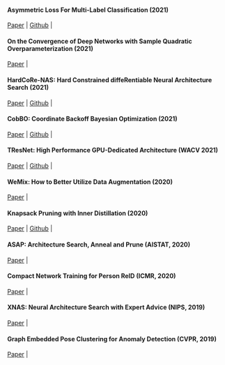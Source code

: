 <!---
<p align="center">
 <table class="noborder">
  <tr>
    <td class="noborder">
        <img src="./pics/other_publications.jpg" align="center" width="250" >
    </td>
  </tr>
</table>
</p>
-->


#### Asymmetric Loss For Multi-Label Classification (2021)
[Paper](https://arxiv.org/abs/2009.14119) |
[Github](https://github.com/Alibaba-MIIL/ASL) |

#### On the Convergence of Deep Networks with Sample Quadratic Overparameterization (2021)
[Paper](https://arxiv.org/pdf/2101.04243.pdf) |

#### HardCoRe-NAS: Hard Constrained diffeRentiable Neural Architecture Search (2021)
[Paper](https://arxiv.org/abs/2102.11646) |
[Github](https://github.com/Alibaba-MIIL/HardCoReNAS) |

#### CobBO: Coordinate Backoff Bayesian Optimization (2021)
[Paper](https://arxiv.org/abs/2101.05147) |
[Github](https://github.com/Alibaba-MIIL/CobBO) |

#### TResNet: High Performance GPU-Dedicated Architecture (WACV 2021)
[Paper](https://arxiv.org/pdf/2003.13630.pdf) |
[Github](https://github.com/Alibaba-MIIL/TResNet#tresnet-high-performance-gpu-dedicated-architecture) |

#### WeMix: How to Better Utilize Data Augmentation (2020)
[Paper](https://arxiv.org/abs/2010.01267) |

#### Knapsack Pruning with Inner Distillation (2020)
[Paper](https://arxiv.org/pdf/2002.08258.pdf) |
[Github](https://github.com/Alibaba-MIIL/knapsack_pruning) |

#### ASAP: Architecture Search, Anneal and Prune (AISTAT, 2020)
[Paper](https://arxiv.org/abs/1904.04123) |

#### Compact Network Training for Person ReID (ICMR, 2020)
[Paper](https://arxiv.org/abs/1910.07038) |

#### XNAS: Neural Architecture Search with Expert Advice (NIPS, 2019)
[Paper](https://arxiv.org/abs/1906.08031) |

#### Graph Embedded Pose Clustering for Anomaly Detection (CVPR, 2019)
[Paper](https://arxiv.org/abs/1912.11850) |
